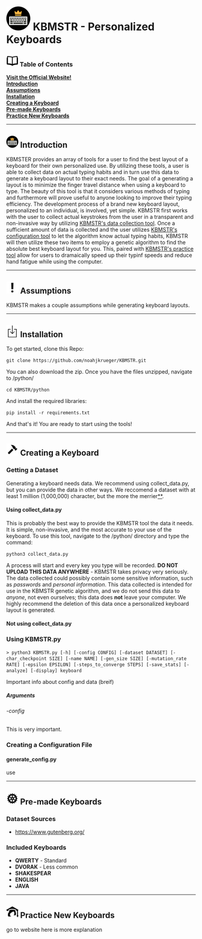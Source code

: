 # <img src="docs/images/KBMSTR_logo.png" alt="KBMSTR Logo" height="64"> KBMSTR - Personalized Keyboards

### <img src="docs/images/book.png" alt="Book Icon" height="32"> Table of Contents
**[Visit the Official Website!](href)**<br>
**[Introduction](#introduction)**<br>
**[Assumptions](#assumptions)**<br>
**[Installation](#installation)**<br>
**[Creating a Keyboard](#creating-a-keyboard)**<br>
**[Pre-made Keyboards](#pre-made-keyboards)**<br>
**[Practice New Keyboards](#practice-new-keyboards)**<br>

<hr>

## <img src="docs/images/KBMSTR_logo.png" alt="KBMSTR Logo" height="32"> Introduction
KBMSTER provides an array of tools for a user to find the best layout of a keyboard for their own personalized use.
By utilizing these tools, a user is able to collect data on actual typing habits and in turn use this data to generate
a keyboard layout to their exact needs. The goal of a generating a layout is to minimize the finger travel distance when
using a keyboard to type. The beauty of this tool is that it considers various methods of typing and furthermore
will prove useful to anyone looking to improve their typing efficiency. The development process of a brand new keyboard
layout, personalized to an individual, is involved, yet simple. KBMSTR first works with the user to collect actual keystrokes
from the user in a transparent and non-invasive way by utilizing [KBMSTR's data collection tool](link-to-website).
Once a sufficient amount of data is collected and the user utilizes [KBMSTR's configuration tool](link-to-website) to let the algorithm know
actual typing habits, KBMSTR will then utilize these two items to employ a genetic algorithm to find the absolute best keyboard layout
for you. This, paired with [KBMSTR's practice tool](link-to-website) allow for users to dramaically speed up their typinf speeds
and reduce hand fatigue while using the computer.

<hr>

## <img src="docs/images/exclaim.png" alt="Exlaimation Mark Icon" height="32"> Assumptions
KBMSTR makes a couple assumptions while generating keyboard layouts.

<hr>

## <img src="docs/images/download.png" alt="Download Icon" height="32"> Installation
To get started, clone this Repo:

    git clone https://github.com/noahjkrueger/KBMSTR.git

You can also download the zip. Once you have the files unzipped, navigate to /python/

    cd KBMSTR/python

And install the required libraries:

    pip install -r requirements.txt

And that's it! You are ready to start using the tools!

<hr>

## <img src="docs/images/create.png" alt="Hammer Icon" height="32"> Creating a Keyboard
### Getting a Dataset
Generating a keyboard needs data. We recommend using collect_data.py, but you can provide the data in other ways. We reccomend
a dataset with at least 1 million (1,000,000) character, but the more the merrier[**](#using-kbmstrpy).
#### Using collect_data.py
This is probably the best way to provide the KBMSTR tool the data it needs. It is simple, non-invasive, and the most accurate
to your use of the keyboard. To use this tool, navigate to the /python/ directory and type the command:

    python3 collect_data.py

A process will start and every key you type will be recorded. **DO NOT UPLOAD THIS DATA ANYWHERE** - KBMSTR takes privacy very
seriously. The data collected could possibly contain some sensitive information, such as _passwords_ and _personal information_.
This data collected is intended for use in the KBMSTR genetic algorithm, and we do not send this data to _anyone_, not
even ourselves; this data does **not** leave your computer. We highly recommend the deletion of this data once a personalized
keyboard layout is generated.

#### Not using collect_data.py

### Using KBMSTR.py

    > python3 KBMSTR.py [-h] [-config CONFIG] [-dataset DATASET] [-char_checkpoint SIZE] [-name NAME] [-gen_size SIZE] [-mutation_rate RATE] [-epsilon EPSILON] [-steps_to_converge STEPS] [-save_stats] [-analyze] [-display] keyboard

Important info about config and data (breif)
##### Arguments
###### -config
This is very important.

### Creating a Configuration File
#### generate_config.py
use

<hr>

## <img src="docs/images/gear.png" alt="Gear Icon" height="32"> Pre-made Keyboards
### Dataset Sources
- https://www.gutenberg.org/
### Included Keyboards
- **QWERTY** - Standard
- **DVORAK** - Less common
- **SHAKESPEAR**
- **ENGLISH**
- **JAVA**

<hr>

## <img src="docs/images/learn.png" alt="Student Icon" height="32"> Practice New Keyboards
go to website here is more explanation